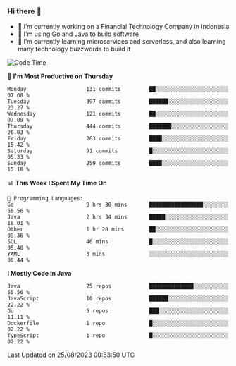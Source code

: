 ### Hi there 👋

<!--
**mazzama/mazzama** is a ✨ _special_ ✨ repository because its `README.md` (this file) appears on your GitHub profile.

Here are some ideas to get you started:

- 🔭 I’m currently working on ...
- 🌱 I’m currently learning ...
- 👯 I’m looking to collaborate on ...
- 🤔 I’m looking for help with ...
- 💬 Ask me about ...
- 📫 How to reach me: ...
- 😄 Pronouns: ...
- ⚡ Fun fact: ...
-->

- 🔭 I’m currently working on a Financial Technology Company in Indonesia
- :gun: I'm using Go and Java to build software
- 🌱 I’m currently learning microservices and serverless, and also learning many technology buzzwords to build it

<!--START_SECTION:waka-->
![Code Time](http://img.shields.io/badge/Code%20Time-2%2C861%20hrs%2059%20mins-blue)

📅 **I'm Most Productive on Thursday** 

```text
Monday                   131 commits         ██░░░░░░░░░░░░░░░░░░░░░░░   07.68 % 
Tuesday                  397 commits         ██████░░░░░░░░░░░░░░░░░░░   23.27 % 
Wednesday                121 commits         ██░░░░░░░░░░░░░░░░░░░░░░░   07.09 % 
Thursday                 444 commits         ███████░░░░░░░░░░░░░░░░░░   26.03 % 
Friday                   263 commits         ████░░░░░░░░░░░░░░░░░░░░░   15.42 % 
Saturday                 91 commits          █░░░░░░░░░░░░░░░░░░░░░░░░   05.33 % 
Sunday                   259 commits         ████░░░░░░░░░░░░░░░░░░░░░   15.18 % 
```


📊 **This Week I Spent My Time On** 

```text
💬 Programming Languages: 
Go                       9 hrs 30 mins       █████████████████░░░░░░░░   66.56 % 
Java                     2 hrs 34 mins       █████░░░░░░░░░░░░░░░░░░░░   18.01 % 
Other                    1 hr 20 mins        ██░░░░░░░░░░░░░░░░░░░░░░░   09.36 % 
SQL                      46 mins             █░░░░░░░░░░░░░░░░░░░░░░░░   05.40 % 
YAML                     3 mins              ░░░░░░░░░░░░░░░░░░░░░░░░░   00.44 % 
```

**I Mostly Code in Java** 

```text
Java                     25 repos            ██████████████░░░░░░░░░░░   55.56 % 
JavaScript               10 repos            ██████░░░░░░░░░░░░░░░░░░░   22.22 % 
Go                       5 repos             ███░░░░░░░░░░░░░░░░░░░░░░   11.11 % 
Dockerfile               1 repo              █░░░░░░░░░░░░░░░░░░░░░░░░   02.22 % 
TypeScript               1 repo              █░░░░░░░░░░░░░░░░░░░░░░░░   02.22 % 
```




 Last Updated on 25/08/2023 00:53:50 UTC
<!--END_SECTION:waka-->
